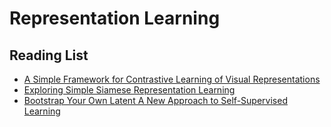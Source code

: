 # Representation Learning

## Reading List

- [A Simple Framework for Contrastive Learning of Visual Representations](https://arxiv.org/pdf/2002.05709)
- [Exploring Simple Siamese Representation Learning](https://arxiv.org/pdf/2011.10566)
- [Bootstrap Your Own Latent A New Approach to Self-Supervised Learning](https://arxiv.org/pdf/2006.07733)